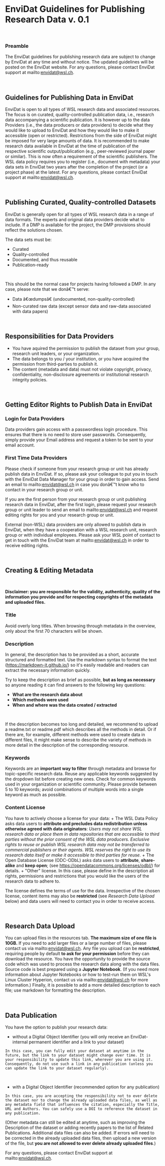 # EnviDat Guidelines for Publishing Research Data v. 0.1  

<br />

### Preamble
The EnviDat guidelines for publishing research data are subject to change by EnviDat at any time and without notice. The updated guidelines will be posted on the EnviDat website. For any questions, please contact EnviDat support at mailto:envidat@wsl.ch. 

<br />


## Guidelines for Publishing Data in EnviDat
EnviDat is open to all types of WSL research data and associated resources. The focus is on curated, quality-controlled publication data, i.e., research data accompanying a scientific publication. It is however up to the data Providers (i.e., the data producers or data providers) to decide what they would like to upload to EnviDat and how they would like to make it accessible (open or restricted). Restrictions from the side of EnviDat might be imposed for very large amounts of data.
It is recommended to make research data available in EnviDat at the time of publication of the respective scientific output/publication (e.g., peer-reviewed journal paper or similar). This is now often a requirement of the scientific publishers.
The WSL data policy requires you to register (i.e., document with metadata) your data sets in EnviDat two years after the completion of the project (or a project phase) at the latest. For any questions, please contact EnviDat support at mailto:envidat@wsl.ch.

<br />

## Publishing  Curated, Quality-controlled Datasets
 EnviDat is generally open for all types of WSL research data in a range of data formats. The experts and original data providers decide what to include. If a DMP is available for the project, the DMP provisions should reflect the solutions chosen.
 
 The data sets must be:

 * Curated
 * Quality-controlled
 * Documented, and thus reusable
 * Publication-ready 

<br />

This should be the normal case for projects having followed a DMP. 
In any case, please note that we donâ€™t serve:
 * Data â€œdumpsâ€ (undocumented, non-quality-controlled)
 * Non-curated raw data (except sensor data and raw-data associated with data papers)

<br />

## Responsibilities for Data Providers 
 * You have aquired the permission to publish the dataset from your group, research unit leaders, or your organization.
 * The data belongs to you / your institution, or you have acquired the permission from third-parties to publish it.
 * The content (metadata and data) must not violate copyright, privacy, confidentiality, non-disclosure agreements or institutional research integrity policies.

<br />

## Getting Editor Rights to Publish Data in EnviDat

### Login for Data Providers
Data providers gain access with a passwordless login procedure. This ensures that there is no need to store user passwords. Consequently, simply provide your Email address and request a token to be sent to your email account.

### First Time Data Providers
Please check if someone from your research group or unit has already publish data in EnviDat. If so, please ask your colleague to put you in touch with the EnviDat Data Manager for your group in order to gain access. Send an email to mailto:envidat@wsl.ch in case you donâ€™t know who to contact in your research group or unit.

If you are the first person from your research group or unit publishing research data in EnviDat, after the first login, please request your research group or unit leader to send an email to mailto:envidat@wsl.ch and request editing rights for you and your research group or unit.

External (non-WSL) data providers are only allowed to publish data in EnviDat, when they have a cooperation with a WSL research unit, research group or with individual employees. Please ask your WSL point of contact to get in touch with the EnviDat team at mailto:envidat@wsl.ch in order to receive editing rights.

<br />


## Creating & Editing Metadata

<br />

**Disclaimer: you are responsible for the validity, authenticity, quality of the information you provide and for respecting copyrights of the metadata and uploaded files.**

### Title
 Avoid overly long titles. When browsing through metadata in the overview, only about the first 70 characters will be shown.

### Description

In general, the description has to be provided as a short, accurate structured and formatted text.
Use the markdown syntax to format the text (https://markdown-it.github.io/) so it's easily readable and readers can extract the necessary information quickly.

Try to keep the description as brief as possible, **but as long as necessary** so anyone reading it can find answers to the following key questions:
  * **What are the research data about**
  * **Which methods were used**
  * **When and where was the data created / extracted**

<br />

If the description becomes too long and detailed, we recommend to upload a readme.txt or readme.pdf which describes all the methods in detail. Or if there are, for example, different methods were used to create data in different files, it might make sense to describe the variety of methods in more detail in the description of the corresponding resource.

 
### Keywords

Keywords are an **important way to filter** through metadata and browse for topic-specific research data.
Reuse any applicable keywords suggested by the dropdown list before creating new ones. Check for common keywords used in your organization or scientific community.
Please provide between 5 to 10 keywords; avoid combinations of multiple words into a single keyword as much as possible.

 
### Content License

 You have to actively choose a license for your data:
     + The WSL Data Policy asks data users to **attribute and precludes data redistribution unless otherwise agreed with data originators**: 
       *Users may not share WSL research data or place them in data repositories that are accessible to third parties without the prior consent of the WSL data producers. Exclusive rights to reuse or publish WSL research data may not be transferred to commercial publishers or their agents. WSL reserves the right to use its research data itself or make it accessible to third parties for reuse.*
     + The Open Database License (ODC-ODbL) asks data users to **attribute**, **share-alike** and **keep open**; (see https://opendatacommons.org/licenses/odbl/) for details.
     + "Other" license. In this case, please define in the description all rights, permissions and restrictions that you would like the users of the research data to adhere to.
 
 The license defines the terms of use for the data. Irrespective of the chosen license, content items may also be **restricted** (see *Research Data Upload* below) and data users will need to contact you in order to receive access.

<br />

## Research Data Upload
 You can upload files in the resources tab. **The maximum size of one file is 10GB.** If you need to add larger files or a large number of files, please contact us via mailto:envidat@wsl.ch.
 Any file you upload can be **restricted**, requiring people by default **to ask for your permission** before they can download the resource.
 You have the opportunity to provide the source code which was used to process the research data along with the data files. Source code is best prepared using a **Jupyter Notebook**.
(If you need more information about Jupyter Notebooks or how to test-run them on WSL's Linux Cluster Hyperion, contact us via mailto:envidat@wsl.ch for more information.)
 Finally, it is possible to add a more detailed description to each file; use markdown for formatting the description.

<br />

## Data Publication
 You have the option to publish your research data:
   + without a Digital Object Identifier (you will only receive an EnviDat-internal permanent identifier and a link to your dataset)
     
    In this case, you can fully edit your dataset at anytime in the future, but the link to your dataset might change over time. It is your responsibility to update this link, wherever you are using it. Consequently, do not use such a link in any publication (unless you can update the link to your dataset regularly).    

<br />

   + with a Digital Object Identifier (recommended option for any publication)
     
    In this case, you are accepting the responsibility not to ever delete the dataset nor to change the already uploaded data files, as well as any metadata field that influences the citation, especially the Title, URL and Authors. You can safely use a DOI to reference the dataset in any publication.
   
   (Other metadata can still be edited at anytime, such as improving the Description of the dataset or adding recently papers to the list of Related Publications. Additional data files can also be added. If errors will need to be corrected in the already uploaded data files, then upload a new version of the file, but **you are not allowed to ever delete already uploaded files**.)   
    
     
    
For any questions, please contact EnviDat support at mailto:envidat@wsl.ch.

<br /> 

